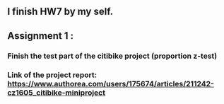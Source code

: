 ## I finish HW7 by my self.
## Assignment 1 :
### Finish the test part of the citibike project (proportion z-test)
### Link of the project report: https://www.authorea.com/users/175674/articles/211242-cz1605_citibike-miniproject
